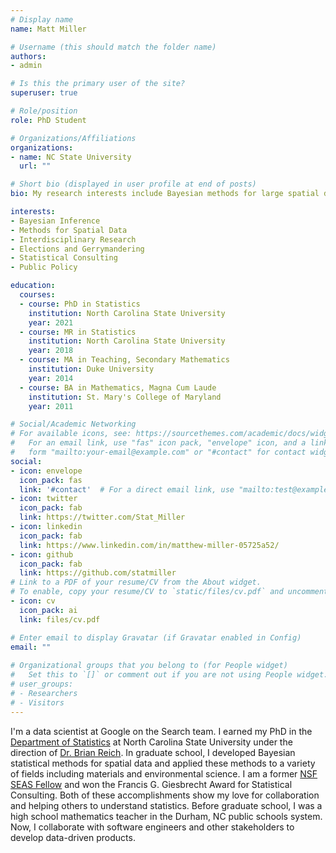```yaml
---
# Display name
name: Matt Miller

# Username (this should match the folder name)
authors:
- admin

# Is this the primary user of the site?
superuser: true

# Role/position
role: PhD Student

# Organizations/Affiliations
organizations:
- name: NC State University
  url: ""

# Short bio (displayed in user profile at end of posts)
bio: My research interests include Bayesian methods for large spatial data sets and applying new statistical methodologies to election research, materials science, and public policy.

interests:
- Bayesian Inference
- Methods for Spatial Data
- Interdisciplinary Research
- Elections and Gerrymandering
- Statistical Consulting
- Public Policy

education:
  courses:
  - course: PhD in Statistics
    institution: North Carolina State University
    year: 2021
  - course: MR in Statistics
    institution: North Carolina State University
    year: 2018
  - course: MA in Teaching, Secondary Mathematics
    institution: Duke University
    year: 2014
  - course: BA in Mathematics, Magna Cum Laude
    institution: St. Mary's College of Maryland
    year: 2011

# Social/Academic Networking
# For available icons, see: https://sourcethemes.com/academic/docs/widgets/#icons
#   For an email link, use "fas" icon pack, "envelope" icon, and a link in the
#   form "mailto:your-email@example.com" or "#contact" for contact widget.
social:
- icon: envelope
  icon_pack: fas
  link: '#contact'  # For a direct email link, use "mailto:test@example.org".
- icon: twitter
  icon_pack: fab
  link: https://twitter.com/Stat_Miller
- icon: linkedin
  icon_pack: fab
  link: https://www.linkedin.com/in/matthew-miller-05725a52/
- icon: github
  icon_pack: fab
  link: https://github.com/statmiller
# Link to a PDF of your resume/CV from the About widget.
# To enable, copy your resume/CV to `static/files/cv.pdf` and uncomment the lines below.  
- icon: cv
  icon_pack: ai
  link: files/cv.pdf

# Enter email to display Gravatar (if Gravatar enabled in Config)
email: ""
  
# Organizational groups that you belong to (for People widget)
#   Set this to `[]` or comment out if you are not using People widget.  
# user_groups:
# - Researchers
# - Visitors
---
```


I'm a data scientist at Google on the Search team. I earned my PhD in the [Department of Statistics](https://www.stat.ncsu.edu/) at North Carolina State University under the direction of [Dr. Brian Reich](https://www4.stat.ncsu.edu/~reich/index.html). In graduate school, I developed Bayesian statistical methods for spatial data and applied these methods to a variety of fields including materials and environmental science. I am a former [NSF SEAS Fellow](https://www.mse.ncsu.edu/seas/traineeship/#custom-tab-0-aa1e3b4f1a47d8195147da18eb4cd9a4) and won the Francis G. Giesbrecht Award for Statistical Consulting. Both of these accomplishments show my love for collaboration and helping others to understand statistics. Before graduate school, I was a high school mathematics teacher in the Durham, NC public schools system. Now, I collaborate with software engineers and other stakeholders to develop data-driven products.
